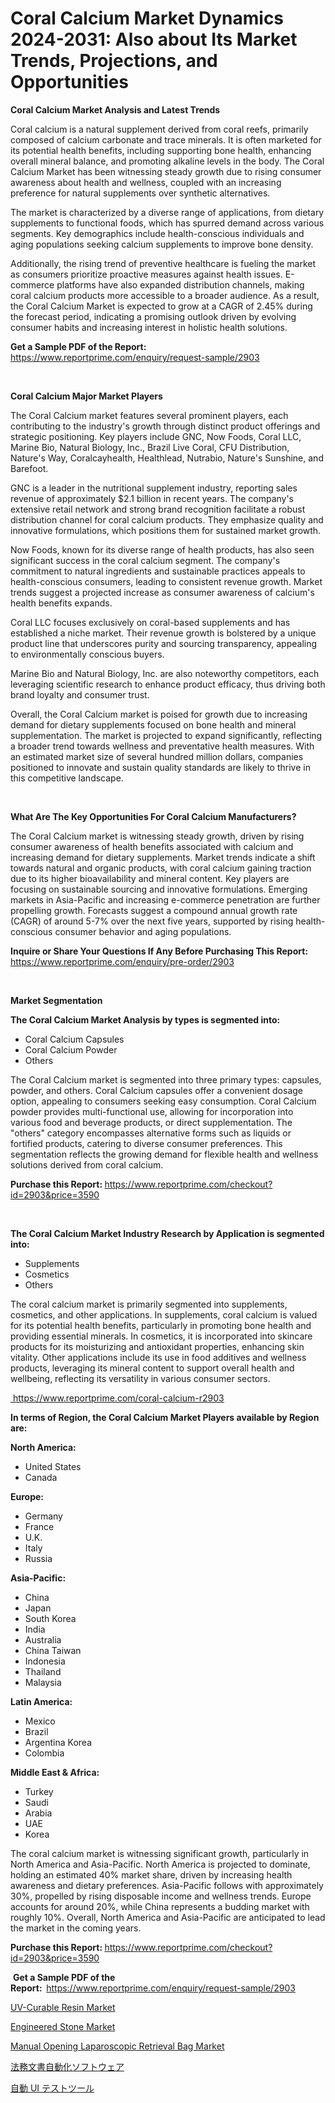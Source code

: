 <p><h1>Coral Calcium Market Dynamics 2024-2031: Also about Its Market Trends, Projections, and Opportunities</h1></p><p><strong>Coral Calcium Market Analysis and Latest Trends</strong></p>
<p><p>Coral calcium is a natural supplement derived from coral reefs, primarily composed of calcium carbonate and trace minerals. It is often marketed for its potential health benefits, including supporting bone health, enhancing overall mineral balance, and promoting alkaline levels in the body. The Coral Calcium Market has been witnessing steady growth due to rising consumer awareness about health and wellness, coupled with an increasing preference for natural supplements over synthetic alternatives.</p><p>The market is characterized by a diverse range of applications, from dietary supplements to functional foods, which has spurred demand across various segments. Key demographics include health-conscious individuals and aging populations seeking calcium supplements to improve bone density. </p><p>Additionally, the rising trend of preventive healthcare is fueling the market as consumers prioritize proactive measures against health issues. E-commerce platforms have also expanded distribution channels, making coral calcium products more accessible to a broader audience. As a result, the Coral Calcium Market is expected to grow at a CAGR of 2.45% during the forecast period, indicating a promising outlook driven by evolving consumer habits and increasing interest in holistic health solutions.</p></p>
<p><strong>Get a Sample PDF of the Report:&nbsp;</strong> <a href="https://www.reportprime.com/enquiry/request-sample/2903">https://www.reportprime.com/enquiry/request-sample/2903</a></p>
<p>&nbsp;</p>
<p><strong>Coral Calcium Major Market Players</strong></p>
<p><p>The Coral Calcium market features several prominent players, each contributing to the industry's growth through distinct product offerings and strategic positioning. Key players include GNC, Now Foods, Coral LLC, Marine Bio, Natural Biology, Inc., Brazil Live Coral, CFU Distribution, Nature's Way, Coralcayhealth, Healthlead, Nutrabio, Nature's Sunshine, and Barefoot.</p><p>GNC is a leader in the nutritional supplement industry, reporting sales revenue of approximately $2.1 billion in recent years. The company's extensive retail network and strong brand recognition facilitate a robust distribution channel for coral calcium products. They emphasize quality and innovative formulations, which positions them for sustained market growth.</p><p>Now Foods, known for its diverse range of health products, has also seen significant success in the coral calcium segment. The company's commitment to natural ingredients and sustainable practices appeals to health-conscious consumers, leading to consistent revenue growth. Market trends suggest a projected increase as consumer awareness of calcium's health benefits expands.</p><p>Coral LLC focuses exclusively on coral-based supplements and has established a niche market. Their revenue growth is bolstered by a unique product line that underscores purity and sourcing transparency, appealing to environmentally conscious buyers.</p><p>Marine Bio and Natural Biology, Inc. are also noteworthy competitors, each leveraging scientific research to enhance product efficacy, thus driving both brand loyalty and consumer trust.</p><p>Overall, the Coral Calcium market is poised for growth due to increasing demand for dietary supplements focused on bone health and mineral supplementation. The market is projected to expand significantly, reflecting a broader trend towards wellness and preventative health measures. With an estimated market size of several hundred million dollars, companies positioned to innovate and sustain quality standards are likely to thrive in this competitive landscape.</p></p>
<p>&nbsp;</p>
<p><strong>What Are The Key Opportunities For Coral Calcium Manufacturers?</strong></p>
<p><p>The Coral Calcium market is witnessing steady growth, driven by rising consumer awareness of health benefits associated with calcium and increasing demand for dietary supplements. Market trends indicate a shift towards natural and organic products, with coral calcium gaining traction due to its higher bioavailability and mineral content. Key players are focusing on sustainable sourcing and innovative formulations. Emerging markets in Asia-Pacific and increasing e-commerce penetration are further propelling growth. Forecasts suggest a compound annual growth rate (CAGR) of around 5-7% over the next five years, supported by rising health-conscious consumer behavior and aging populations.</p></p>
<p><strong>Inquire or Share Your Questions If Any Before Purchasing This Report:</strong> <a href="https://www.reportprime.com/enquiry/pre-order/2903">https://www.reportprime.com/enquiry/pre-order/2903</a></p>
<p>&nbsp;</p>
<p><strong>Market Segmentation</strong></p>
<p><strong>The Coral Calcium Market Analysis by types is segmented into:</strong></p>
<p><ul><li>Coral Calcium Capsules</li><li>Coral Calcium Powder</li><li>Others</li></ul></p>
<p><p>The Coral Calcium market is segmented into three primary types: capsules, powder, and others. Coral Calcium capsules offer a convenient dosage option, appealing to consumers seeking easy consumption. Coral Calcium powder provides multi-functional use, allowing for incorporation into various food and beverage products, or direct supplementation. The "others" category encompasses alternative forms such as liquids or fortified products, catering to diverse consumer preferences. This segmentation reflects the growing demand for flexible health and wellness solutions derived from coral calcium.</p></p>
<p><strong>Purchase this Report:&nbsp;</strong><a href="https://www.reportprime.com/checkout?id=2903&price=3590">https://www.reportprime.com/checkout?id=2903&price=3590</a></p>
<p>&nbsp;</p>
<p><strong>The Coral Calcium Market Industry Research by Application is segmented into:</strong></p>
<p><ul><li>Supplements</li><li>Cosmetics</li><li>Others</li></ul></p>
<p><p>The coral calcium market is primarily segmented into supplements, cosmetics, and other applications. In supplements, coral calcium is valued for its potential health benefits, particularly in promoting bone health and providing essential minerals. In cosmetics, it is incorporated into skincare products for its moisturizing and antioxidant properties, enhancing skin vitality. Other applications include its use in food additives and wellness products, leveraging its mineral content to support overall health and wellbeing, reflecting its versatility in various consumer sectors.</p></p>
<p><a href="https://www.reportprime.com/coral-calcium-r2903">&nbsp;https://www.reportprime.com/coral-calcium-r2903</a></p>
<p><strong>In terms of Region, the Coral Calcium Market Players available by Region are:</strong></p>
<p>
    <p> <strong> North America: </strong>
        <ul>
            <li>United States</li>
            <li>Canada</li>
        </ul>
        </p> 
    <p> <strong> Europe: </strong>
        <ul>
            <li>Germany</li>
            <li>France</li>
            <li>U.K.</li>
            <li>Italy</li>
            <li>Russia</li>
        </ul>
        </p> 
    <p> <strong> Asia-Pacific: </strong>
        <ul>
            <li>China</li>
            <li>Japan</li>
            <li>South Korea</li>
            <li>India</li>
            <li>Australia</li>
            <li>China Taiwan</li>
            <li>Indonesia</li>
            <li>Thailand</li>
            <li>Malaysia</li>
        </ul>
        </p> 
    <p> <strong> Latin America: </strong>
        <ul>
            <li>Mexico</li>
            <li>Brazil</li>
            <li>Argentina Korea</li>
            <li>Colombia</li>
        </ul>
        </p> 
    <p> <strong> Middle East & Africa: </strong>
        <ul>
            <li>Turkey</li>
            <li>Saudi</li>
            <li>Arabia</li>
            <li>UAE</li>
            <li>Korea</li>
        </ul>
    </p>
    </p>
<p><p>The coral calcium market is witnessing significant growth, particularly in North America and Asia-Pacific. North America is projected to dominate, holding an estimated 40% market share, driven by increasing health awareness and dietary preferences. Asia-Pacific follows with approximately 30%, propelled by rising disposable income and wellness trends. Europe accounts for around 20%, while China represents a budding market with roughly 10%. Overall, North America and Asia-Pacific are anticipated to lead the market in the coming years.</p></p>
<p><strong>Purchase this Report: </strong><a href="https://www.reportprime.com/checkout?id=2903&price=3590">https://www.reportprime.com/checkout?id=2903&price=3590</a></p>
<p>&nbsp;<strong>Get a Sample PDF of the Report:&nbsp;&nbsp;</strong><a href="https://www.reportprime.com/enquiry/request-sample/2903">https://www.reportprime.com/enquiry/request-sample/2903</a></p>
<p><strong></strong></p>
<p><p><a href="https://www.linkedin.com/pulse/market-forecast-global-uv-curable-resin-trends-impact-analysis-ste9f?trackingId=iT7dnXaPRC%2Bs6fbISeEnlw%3D%3D">UV-Curable Resin Market</a></p><p><a href="https://github.com/globismark/Market-Research-Report-List-5/blob/main/engineered-stone-market.md">Engineered Stone Market</a></p><p><a href="https://issuu.com/reportprime-2/docs/manual-opening-laparoscopic-retriev_11b8bf37ef7e04">Manual Opening Laparoscopic Retrieval Bag Market</a></p><p><a href="https://medium.com/@harperhe4e26/%E6%B3%95%E7%9A%84%E6%96%87%E6%9B%B8%E8%87%AA%E5%8B%95%E5%8C%96%E3%82%BD%E3%83%95%E3%83%88%E3%82%A6%E3%82%A7%E3%82%A2%E5%B8%82%E5%A0%B4-%E5%B8%82%E5%A0%B4%E3%82%BB%E3%82%B0%E3%83%A1%E3%83%B3%E3%83%86%E3%83%BC%E3%82%B7%E3%83%A7%E3%83%B3-%E5%9C%B0%E7%90%86%E7%9A%84%E5%9C%B0%E5%9F%9F-%E3%81%8A%E3%82%88%E3%81%B32031%E5%B9%B4%E3%81%BE%E3%81%A7%E3%81%AE%E5%B8%82%E5%A0%B4%E4%BA%88%E6%B8%AC-b58bc7f9247a">法務文書自動化ソフトウェア</a></p><p><a href="https://medium.com/@harperhe4e26/%E6%9C%AA%E6%9D%A5%E3%81%AB%E5%82%99%E3%81%88%E3%81%9F-%E3%82%B0%E3%83%AD%E3%83%BC%E3%83%90%E3%83%AB%E8%87%AA%E5%8B%95ui%E3%83%86%E3%82%B9%E3%83%88%E3%83%84%E3%83%BC%E3%83%AB%E5%B8%82%E5%A0%B4%E3%81%AB%E9%96%A2%E3%81%99%E3%82%8B%E6%88%A6%E7%95%A5%E7%9A%84%E6%B4%9E%E5%AF%9F-2024%E5%B9%B4-2031%E5%B9%B4-555720f20663">自動 UI テストツール</a></p></p>
